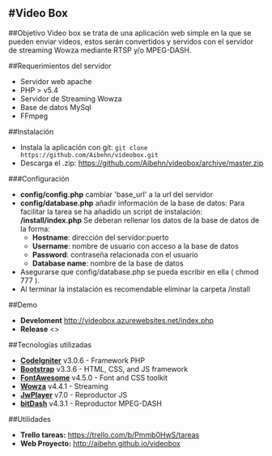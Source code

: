 #Video Box
---
##Objetivo
Video box se trata de una aplicación web simple en la que se pueden enviar videos, estos serán convertidos y servidos con el servidor de streaming Wowza mediante RTSP y/o MPEG-DASH.

##Requerimientos del servidor

* Servidor web apache
* PHP > v5.4
* Servidor de Streaming Wowza
* Base de datos MySql
* FFmpeg

##Instalación

* Instala la aplicación con git:
    `
    git clone https://github.com/Aibehn/videobox.git
    `
* Descarga el .zip:
 <https://github.com/Aibehn/videobox/archive/master.zip>

###Configuración
* **config/config.php** cambiar 'base_url' a la url del servidor
* **config/database.php** añadir información de la base de datos:
Para facilitar la tarea se ha añadido un script de instalación:
**/install/index.php**
Se deberan rellenar los datos de la base de datos de la forma:
    * **Hostname**: dirección del servidor:puerto
    * **Username**: nombre de usuario con acceso a la base de datos
    * **Password**: contraseña relacionada con el usuario
    * **Database name**: nombre de la base de datos
 * Asegurarse que config/database.php se pueda escribir en ella ( chmod 777 ).
 * Al terminar la instalación es recomendable eliminar la carpeta /install

##Demo

* **Develoment** <http://videobox.azurewebsites.net/index.php>
* **Release** <>

##Tecnologías utilizadas
* **[CodeIgniter](https://codeigniter.com)** v3.0.6 - Framework PHP
* **[Bootstrap](http://getbootstrap.com)** v3.3.6 - HTML, CSS, and JS framework
* **[FontAwesome](http://fontawesome.io)** v4.5.0 - Font and CSS toolkit
* **[Wowza](https://www.wowza.com)** v4.4.1 - Streaming
* **[JwPlayer](http://www.jwplayer.com/)** v7.0 - Reproductor JS
* **[bitDash](http://www.dash-player.com/)** v4.3.1 - Reproductor MPEG-DASH

##Utilidades

* **Trello tareas:**  <https://trello.com/b/Pmmb0HwS/tareas>
* **Web Proyecto:** <http://aibehn.github.io/videobox>
